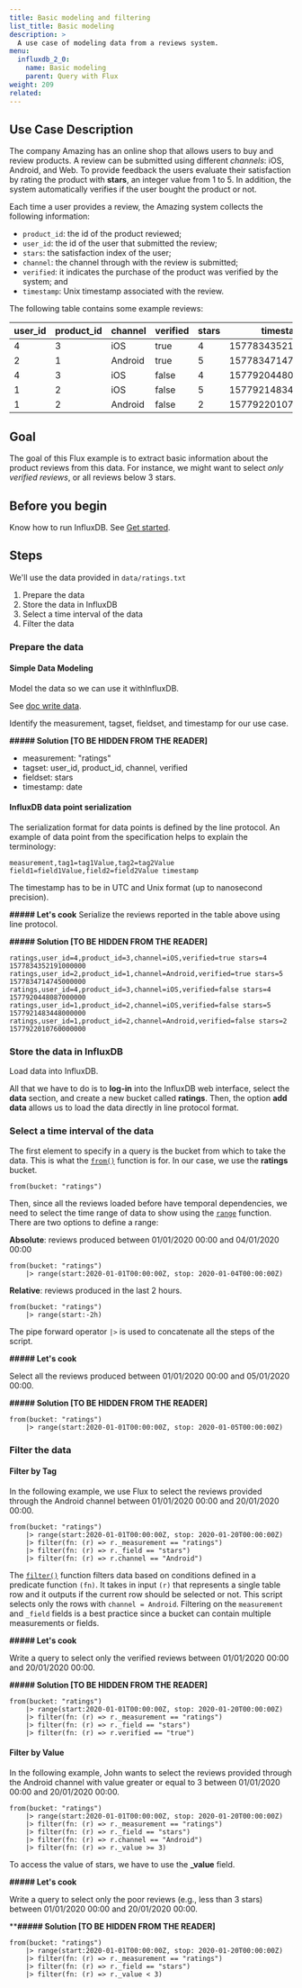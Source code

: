 ```yaml
---
title: Basic modeling and filtering
list_title: Basic modeling
description: >
  A use case of modeling data from a reviews system.
menu:
  influxdb_2_0:
    name: Basic modeling
    parent: Query with Flux
weight: 209
related:
---
```

<!-- list_query_example: percentages -->

## Use Case Description

The company Amazing has an online shop that allows users to buy and review products.
A review can be submitted using different *channels*: iOS, Android, and Web.
To provide feedback the users evaluate their satisfaction by rating the product with **stars**, an integer value from 1 to 5.
In addition, the system automatically verifies if the user bought the product or not.

Each time a user provides a review, the Amazing system collects the following information:

- `product_id`: the id of the product reviewed;
- `user_id`: the id of the user that submitted the review;
- `stars`: the satisfaction index of the user;
- `channel`: the channel through with the review is submitted;
- `verified`: it indicates the purchase of the product was verified by the system; and
- `timestamp`: Unix timestamp associated with the review.

The following table contains some example reviews:

| user_id 	| product_id 	| channel 	| verified 	| stars 	| timestamp				|
|---------	|------------	|---------	|----------	|-------	|-------	        	|
| 4       	| 3          	| iOS     	| true     	| 4     	| 1577834352191000000	|
| 2       	| 1          	| Android 	| true     	| 5     	| 1577834714745000000   |
| 4       	| 3          	| iOS     	| false    	| 4     	| 1577920448087000000   |
| 1       	| 2          	| iOS     	| false    	| 5     	| 1577921483448000000   |
| 1       	| 2          	| Android 	| false    	| 2     	| 1577922010760000000   |

## Goal

The goal of this Flux example is to extract basic information about the product reviews from this data.
For instance, we might want to select *only verified reviews*,
or all reviews below 3 stars.

## Before you begin

Know how to run InfluxDB.
See [Get started]().

<!-- - An account on [InfluxDB Cloud](https://eu-central-1-1.aws.cloud2.influxdata.com/login) -->
<!-- - Familiarity with the concept of time series -->

## Steps

We'll use the data provided in `data/ratings.txt`

1. Prepare the data
2. Store the data in InfluxDB
3. Select a time interval of the data
4. Filter the data

### Prepare the data
#### Simple Data Modeling

Model the data so we can use it withInfluxDB.

See [doc write data](https://v2.docs.influxdata.com/v2.0/write-data/).

<!-- TODO link to line protocol

An InfluxDB database stores data points.
A data point has four components:

- measurement: description and namespace for the point.
- tagset: key/value string pairs usually used to identify the point.
- fieldset: key/value pairs that are typed and usually contain the point data.
- timestamp: date and time associated with the fields.
 -->

Identify the measurement, tagset, fieldset, and timestamp for our use case.

**##### Solution [TO BE HIDDEN FROM THE READER]**
- measurement: "ratings"
- tagset: user_id, product_id, channel, verified
- fieldset: stars
- timestamp: date

#### InfluxDB data point serialization

The serialization format for data points is defined by the line protocol.
An example of data point from the specification helps to explain the terminology:

```
measurement,tag1=tag1Value,tag2=tag2Value field1=field1Value,field2=field2Value timestamp
```

The timestamp has to be in UTC and Unix format (up to nanosecond precision).

**##### Let's cook**
Serialize the reviews reported in the table above using line protocol.

**##### Solution [TO BE HIDDEN FROM THE READER]**

```
ratings,user_id=4,product_id=3,channel=iOS,verified=true stars=4 1577834352191000000
ratings,user_id=2,product_id=1,channel=Android,verified=true stars=5 1577834714745000000
ratings,user_id=4,product_id=3,channel=iOS,verified=false stars=4 1577920448087000000
ratings,user_id=1,product_id=2,channel=iOS,verified=false stars=5 1577921483448000000
ratings,user_id=1,product_id=2,channel=Android,verified=false stars=2 1577922010760000000
```

### Store the data in InfluxDB

Load data into InfluxDB.
<!-- InfluxDB is provided with Flux, a composable, easy to learn, and highly productive data scripting language. -->
All that we have to do is to **log-in** into the InfluxDB web interface, select the **data** section, and create a new bucket called **ratings**.
Then, the option **add data** allows us to load the data directly in line protocol format.

<!-- 
**##### Note**
- Start Time: 2020-01-01T00:00:00Z
- Stop Time: 2020-01-20T00:00:00Z
-->

### Select a time interval of the data

The first element to specify in a query is the bucket from which to take the data.
This is what the [`from()`]() function is for.
In our case, we use the **ratings** bucket.

```
from(bucket: "ratings")
```

Then, since all the reviews loaded before have temporal dependencies,
we need to select the time range of data to show using the [`range`]() function.
There are two options to define a range:

**Absolute**: reviews produced between 01/01/2020 00:00 and 04/01/2020 00:00

```
from(bucket: "ratings")
    |> range(start:2020-01-01T00:00:00Z, stop: 2020-01-04T00:00:00Z)
```

**Relative**: reviews produced in the last 2 hours.

```
from(bucket: "ratings")
    |> range(start:-2h)
```

The pipe forward operator `|>` is used to concatenate all the steps of the script.

**##### Let's cook**

Select all the reviews produced between 01/01/2020 00:00 and 05/01/2020 00:00.

**##### Solution [TO BE HIDDEN FROM THE READER]**

```
from(bucket: "ratings")
    |> range(start:2020-01-01T00:00:00Z, stop: 2020-01-05T00:00:00Z)
```

### Filter the data

#### Filter by Tag

In the following example, we use Flux to select the reviews
provided through the Android channel
between 01/01/2020 00:00 and 20/01/2020 00:00.

```
from(bucket: "ratings")
    |> range(start:2020-01-01T00:00:00Z, stop: 2020-01-20T00:00:00Z)
    |> filter(fn: (r) => r._measurement == "ratings")
    |> filter(fn: (r) => r._field == "stars")
    |> filter(fn: (r) => r.channel == "Android")
```

The [`filter()`]() function filters data based on conditions defined in a predicate function `(fn)`.
It takes in input `(r)` that represents a single table row and it outputs if the current row should be selected or not.
This script selects only the rows with `channel = Android`.
Filtering on the `measurement` and `_field` fields is a best practice since a bucket can contain multiple measurements or fields.

**##### Let's cook**

Write a query to select only the verified reviews between 01/01/2020 00:00 and 20/01/2020 00:00.

**##### Solution [TO BE HIDDEN FROM THE READER]**

```
from(bucket: "ratings")
    |> range(start:2020-01-01T00:00:00Z, stop: 2020-01-20T00:00:00Z)
    |> filter(fn: (r) => r._measurement == "ratings")
    |> filter(fn: (r) => r._field == "stars")
    |> filter(fn: (r) => r.verified == "true")
```

#### Filter by Value

In the following example, John wants to select the reviews provided through the Android channel with value greater or equal to 3 between 01/01/2020 00:00 and 20/01/2020 00:00.

```
from(bucket: "ratings")
    |> range(start:2020-01-01T00:00:00Z, stop: 2020-01-20T00:00:00Z)
    |> filter(fn: (r) => r._measurement == "ratings")
    |> filter(fn: (r) => r._field == "stars")
    |> filter(fn: (r) => r.channel == "Android")
    |> filter(fn: (r) => r._value >= 3)
```

To access the value of stars, we have to use the **_value** field.

**##### Let's cook**

Write a query to select only the poor reviews (e.g., less than 3 stars) between 01/01/2020 00:00 and 20/01/2020 00:00.

****##### Solution [TO BE HIDDEN FROM THE READER]**

```
from(bucket: "ratings")
    |> range(start:2020-01-01T00:00:00Z, stop: 2020-01-20T00:00:00Z)
    |> filter(fn: (r) => r._measurement == "ratings")
    |> filter(fn: (r) => r._field == "stars")
    |> filter(fn: (r) => r._value < 3)
```

<!--
Based on work by:
Alessio Bernardo - alessio.bernardo@polimi.it
Emanuele Falzone - emanuele.falzone@polimi.it
Andrea Mauri - andrea.mauri@quantiaconsulting.com
-->

